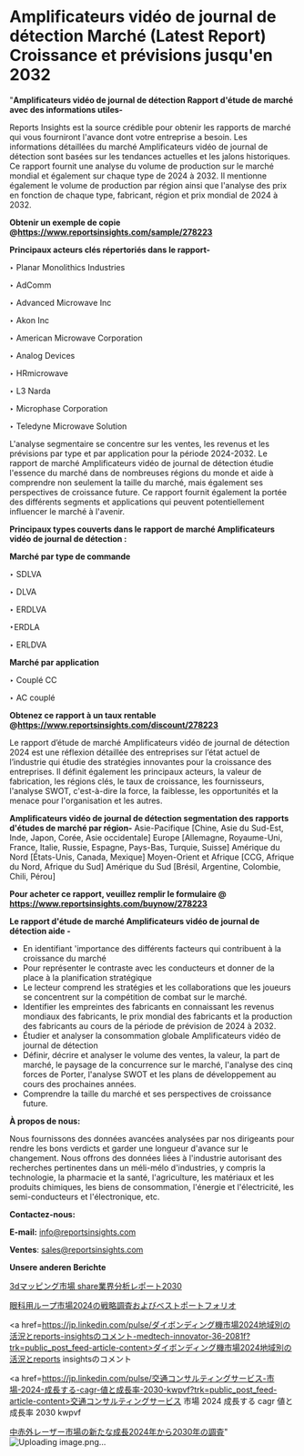 # Amplificateurs vidéo de journal de détection Marché (Latest Report) Croissance et prévisions jusqu'en 2032

"<strong>Amplificateurs vidéo de journal de détection Rapport d'étude de marché avec des informations utiles-</strong>

Reports Insights est la source crédible pour obtenir les rapports de marché qui vous fourniront l'avance dont votre entreprise a besoin. Les informations détaillées du marché Amplificateurs vidéo de journal de détection sont basées sur les tendances actuelles et les jalons historiques. Ce rapport fournit une analyse du volume de production sur le marché mondial et également sur chaque type de 2024 à 2032. Il mentionne également le volume de production par région ainsi que l'analyse des prix en fonction de chaque type, fabricant, région et prix mondial de 2024 à 2032.

<strong><b>Obtenir un exemple de copie @</b></strong><a href=https://www.reportsinsights.com/sample/278223><strong><b>https://www.reportsinsights.com/sample/278223</b></strong></a>

<b>Principaux acteurs clés répertoriés dans le rapport-</b>

<b> </b>‣ Planar Monolithics Industries

‣ AdComm

‣ Advanced Microwave Inc

‣ Akon Inc

‣ American Microwave Corporation

‣ Analog Devices

‣ HRmicrowave

‣ L3 Narda

‣ Microphase Corporation

‣ Teledyne Microwave Solution

L'analyse segmentaire se concentre sur les ventes, les revenus et les prévisions par type et par application pour la période 2024-2032. Le rapport de marché Amplificateurs vidéo de journal de détection étudie l'essence du marché dans de nombreuses régions du monde et aide à comprendre non seulement la taille du marché, mais également ses perspectives de croissance future. Ce rapport fournit également la portée des différents segments et applications qui peuvent potentiellement influencer le marché à l'avenir.

<strong>Principaux types couverts dans le rapport de marché Amplificateurs vidéo de journal de détection :</strong>

<strong>Marché par type de commande</strong>

‣ SDLVA

‣ DLVA

‣ ERDLVA

‣ERDLA

‣ ERLDVA

<strong>Marché par application</strong>

‣ Couplé CC

‣ AC couplé

<strong><b>Obtenez ce rapport à un taux rentable @</b></strong><a href=https://www.reportsinsights.com/discount/278223><strong><b>https://www.reportsinsights.com/discount/278223</b></strong></a>

Le rapport d’étude de marché Amplificateurs vidéo de journal de détection 2024 est une réflexion détaillée des entreprises sur l’état actuel de l’industrie qui étudie des stratégies innovantes pour la croissance des entreprises. Il définit également les principaux acteurs, la valeur de fabrication, les régions clés, le taux de croissance, les fournisseurs, l'analyse SWOT, c'est-à-dire la force, la faiblesse, les opportunités et la menace pour l'organisation et les autres.

<strong>Amplificateurs vidéo de journal de détection segmentation des rapports d'études de marché par région-</strong>
Asie-Pacifique [Chine, Asie du Sud-Est, Inde, Japon, Corée, Asie occidentale]
Europe [Allemagne, Royaume-Uni, France, Italie, Russie, Espagne, Pays-Bas, Turquie, Suisse]
Amérique du Nord [États-Unis, Canada, Mexique]
Moyen-Orient et Afrique [CCG, Afrique du Nord, Afrique du Sud]
Amérique du Sud [Brésil, Argentine, Colombie, Chili, Pérou]

<strong>Pour acheter ce rapport, veuillez remplir le formulaire @   <a href=https://www.reportsinsights.com/buynow/278223>https://www.reportsinsights.com/buynow/278223</a></strong>

<strong>Le rapport d'étude de marché Amplificateurs vidéo de journal de détection aide -</strong>
<ul>
  <li>En identifiant 'importance des différents facteurs qui contribuent à la croissance du marché</li>
  <li>Pour représenter le contraste avec les conducteurs et donner de la place à la planification stratégique</li>
  <li>Le lecteur comprend les stratégies et les collaborations que les joueurs se concentrent sur la compétition de combat sur le marché.</li>
  <li>Identifier les empreintes des fabricants en connaissant les revenus mondiaux des fabricants, le prix mondial des fabricants et la production des fabricants au cours de la période de prévision de 2024 à 2032.</li>
  <li>Étudier et analyser la consommation globale Amplificateurs vidéo de journal de détection</li>
  <li>Définir, décrire et analyser le volume des ventes, la valeur, la part de marché, le paysage de la concurrence sur le marché, l'analyse des cinq forces de Porter, l'analyse SWOT et les plans de développement au cours des prochaines années.</li>
  <li>Comprendre la taille du marché et ses perspectives de croissance future.</li>
</ul>
<strong>À propos de nous:</strong>

Nous fournissons des données avancées analysées par nos dirigeants pour rendre les bons verdicts et garder une longueur d'avance sur le changement. Nous offrons des données liées à l'industrie autorisant des recherches pertinentes dans un méli-mélo d'industries, y compris la technologie, la pharmacie et la santé, l'agriculture, les matériaux et les produits chimiques, les biens de consommation, l'énergie et l'électricité, les semi-conducteurs et l'électronique, etc.

<strong>Contactez-nous:</strong>

<strong>E-mail:</strong> <a href=mailto:info@reportsinsights.com>info@reportsinsights.com</a>

<strong>Ventes</strong>: <a href=mailto:sales@reportsinsights.com>sales@reportsinsights.com</a>

<strong>Unsere anderen Berichte</strong>

<a href=https://www.linkedin.com/pulse/3dマッピング市場-share業界分析レポート2030-reports-insights-expert-wylqe/>3dマッピング市場 share業界分析レポート2030</a>

<a href=https://www.linkedin.com/pulse/眼科用ループ市場2024の戦略調査およびベストポートフォリオ-tribunal-analytics-360-luhlf/>眼科用ループ市場2024の戦略調査およびベストポートフォリオ</a>

<a href=https://jp.linkedin.com/pulse/ダイボンディング機市場2024地域別の活況とreports-insightsのコメント-medtech-innovator-36-2081f?trk=public_post_feed-article-content>ダイボンディング機市場2024地域別の活況とreports insightsのコメント</a>

<a href=https://jp.linkedin.com/pulse/交通コンサルティングサービス-市場-2024-成長する-cagr-値と成長率-2030-kwpvf?trk=public_post_feed-article-content>交通コンサルティングサービス 市場 2024 成長する cagr 値と成長率 2030 kwpvf</a>

<a href=https://www.linkedin.com/pulse/中赤外レーザー市場の新たな成長2024年から2030年の調査-tribunal-analytics-360-onfhf/>中赤外レーザー市場の新たな成長2024年から2030年の調査</a>"
![Uploading image.png…]()
